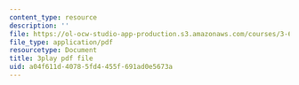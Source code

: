 ```yaml
---
content_type: resource
description: ''
file: https://ol-ocw-studio-app-production.s3.amazonaws.com/courses/3-60-symmetry-structure-and-tensor-properties-of-materials-fall-2005/a04f611d40785fd4455f691ad0e5673a_V1i2bknbWfc.pdf
file_type: application/pdf
resourcetype: Document
title: 3play pdf file
uid: a04f611d-4078-5fd4-455f-691ad0e5673a
---
```

